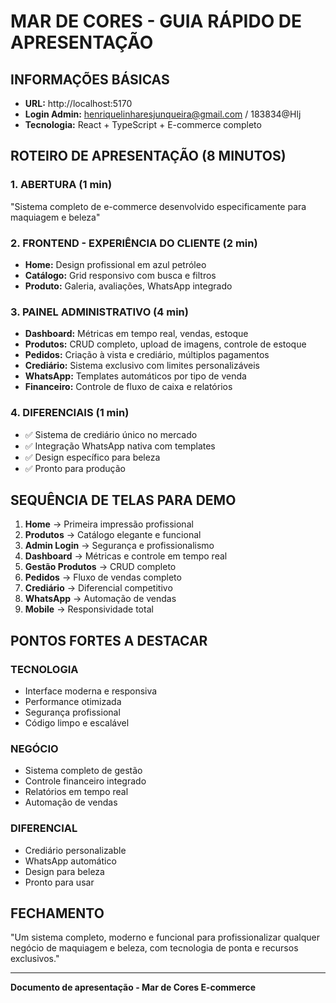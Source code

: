 # MAR DE CORES - GUIA RÁPIDO DE APRESENTAÇÃO

## INFORMAÇÕES BÁSICAS
- **URL:** http://localhost:5170
- **Login Admin:** henriquelinharesjunqueira@gmail.com / 183834@Hlj
- **Tecnologia:** React + TypeScript + E-commerce completo

## ROTEIRO DE APRESENTAÇÃO (8 MINUTOS)

### 1. ABERTURA (1 min)
"Sistema completo de e-commerce desenvolvido especificamente para maquiagem e beleza"

### 2. FRONTEND - EXPERIÊNCIA DO CLIENTE (2 min)
- **Home:** Design profissional em azul petróleo
- **Catálogo:** Grid responsivo com busca e filtros
- **Produto:** Galeria, avaliações, WhatsApp integrado

### 3. PAINEL ADMINISTRATIVO (4 min)
- **Dashboard:** Métricas em tempo real, vendas, estoque
- **Produtos:** CRUD completo, upload de imagens, controle de estoque
- **Pedidos:** Criação à vista e crediário, múltiplos pagamentos
- **Crediário:** Sistema exclusivo com limites personalizáveis
- **WhatsApp:** Templates automáticos por tipo de venda
- **Financeiro:** Controle de fluxo de caixa e relatórios

### 4. DIFERENCIAIS (1 min)
- ✅ Sistema de crediário único no mercado
- ✅ Integração WhatsApp nativa com templates
- ✅ Design específico para beleza
- ✅ Pronto para produção

## SEQUÊNCIA DE TELAS PARA DEMO

1. **Home** → Primeira impressão profissional
2. **Produtos** → Catálogo elegante e funcional  
3. **Admin Login** → Segurança e profissionalismo
4. **Dashboard** → Métricas e controle em tempo real
5. **Gestão Produtos** → CRUD completo
6. **Pedidos** → Fluxo de vendas completo
7. **Crediário** → Diferencial competitivo
8. **WhatsApp** → Automação de vendas
9. **Mobile** → Responsividade total

## PONTOS FORTES A DESTACAR

### TECNOLOGIA
- Interface moderna e responsiva
- Performance otimizada
- Segurança profissional
- Código limpo e escalável

### NEGÓCIO
- Sistema completo de gestão
- Controle financeiro integrado
- Relatórios em tempo real
- Automação de vendas

### DIFERENCIAL
- Crediário personalizable
- WhatsApp automático
- Design para beleza
- Pronto para usar

## FECHAMENTO
"Um sistema completo, moderno e funcional para profissionalizar qualquer negócio de maquiagem e beleza, com tecnologia de ponta e recursos exclusivos."

---
**Documento de apresentação - Mar de Cores E-commerce**